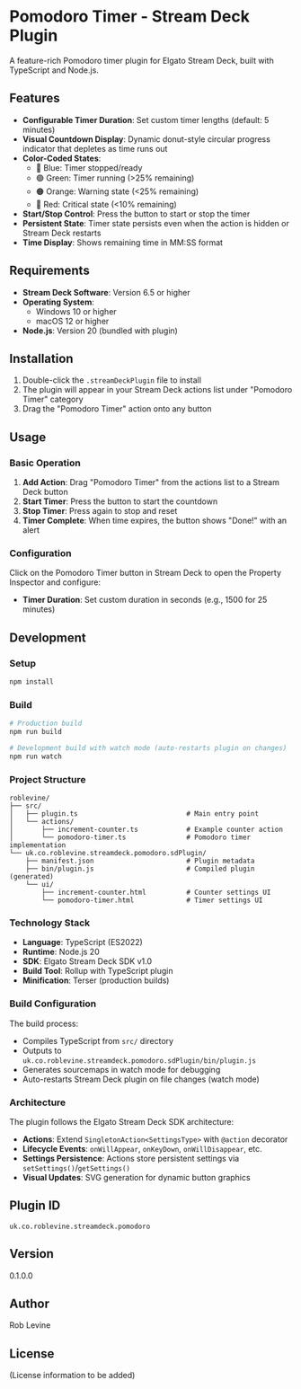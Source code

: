 # Pomodoro Timer - Stream Deck Plugin

A feature-rich Pomodoro timer plugin for Elgato Stream Deck, built with TypeScript and Node.js.

## Features

- **Configurable Timer Duration**: Set custom timer lengths (default: 5 minutes)
- **Visual Countdown Display**: Dynamic donut-style circular progress indicator that depletes as time runs out
- **Color-Coded States**:
  - 🔵 Blue: Timer stopped/ready
  - 🟢 Green: Timer running (>25% remaining)
  - 🟠 Orange: Warning state (<25% remaining)
  - 🔴 Red: Critical state (<10% remaining)
- **Start/Stop Control**: Press the button to start or stop the timer
- **Persistent State**: Timer state persists even when the action is hidden or Stream Deck restarts
- **Time Display**: Shows remaining time in MM:SS format

## Requirements

- **Stream Deck Software**: Version 6.5 or higher
- **Operating System**:
  - Windows 10 or higher
  - macOS 12 or higher
- **Node.js**: Version 20 (bundled with plugin)

## Installation

1. Double-click the `.streamDeckPlugin` file to install
2. The plugin will appear in your Stream Deck actions list under "Pomodoro Timer" category
3. Drag the "Pomodoro Timer" action onto any button

## Usage

### Basic Operation

1. **Add Action**: Drag "Pomodoro Timer" from the actions list to a Stream Deck button
2. **Start Timer**: Press the button to start the countdown
3. **Stop Timer**: Press again to stop and reset
4. **Timer Complete**: When time expires, the button shows "Done!" with an alert

### Configuration

Click on the Pomodoro Timer button in Stream Deck to open the Property Inspector and configure:

- **Timer Duration**: Set custom duration in seconds (e.g., 1500 for 25 minutes)

## Development

### Setup

```bash
npm install
```

### Build

```bash
# Production build
npm run build

# Development build with watch mode (auto-restarts plugin on changes)
npm run watch
```

### Project Structure

```
roblevine/
├── src/
│   ├── plugin.ts                           # Main entry point
│   └── actions/
│       ├── increment-counter.ts            # Example counter action
│       └── pomodoro-timer.ts               # Pomodoro timer implementation
└── uk.co.roblevine.streamdeck.pomodoro.sdPlugin/
    ├── manifest.json                       # Plugin metadata
    ├── bin/plugin.js                       # Compiled plugin (generated)
    └── ui/
        ├── increment-counter.html          # Counter settings UI
        └── pomodoro-timer.html             # Timer settings UI
```

### Technology Stack

- **Language**: TypeScript (ES2022)
- **Runtime**: Node.js 20
- **SDK**: Elgato Stream Deck SDK v1.0
- **Build Tool**: Rollup with TypeScript plugin
- **Minification**: Terser (production builds)

### Build Configuration

The build process:
- Compiles TypeScript from `src/` directory
- Outputs to `uk.co.roblevine.streamdeck.pomodoro.sdPlugin/bin/plugin.js`
- Generates sourcemaps in watch mode for debugging
- Auto-restarts Stream Deck plugin on file changes (watch mode)

### Architecture

The plugin follows the Elgato Stream Deck SDK architecture:

- **Actions**: Extend `SingletonAction<SettingsType>` with `@action` decorator
- **Lifecycle Events**: `onWillAppear`, `onKeyDown`, `onWillDisappear`, etc.
- **Settings Persistence**: Actions store persistent settings via `setSettings()`/`getSettings()`
- **Visual Updates**: SVG generation for dynamic button graphics

## Plugin ID

`uk.co.roblevine.streamdeck.pomodoro`

## Version

0.1.0.0

## Author

Rob Levine

## License

(License information to be added)
